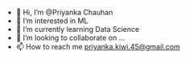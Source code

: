 - 👋 Hi, I’m @Priyanka Chauhan
- 👀 I’m interested in ML
- 🌱 I’m currently learning Data Science
- 💞️ I’m looking to collaborate on ...
- 📫 How to reach me priyanka.kiwi.45@gmail.com

<!---
PriyankaChauhan111/PriyankaChauhan111 is a ✨ special ✨ repository because its `README.md` (this file) appears on your GitHub profile.
You can click the Preview link to take a look at your changes.
--->

